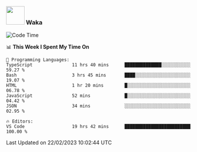 ### <img src="https://media.giphy.com/media/VgCDAzcKvsR6OM0uWg/giphy.gif" width="50"> Waka

  <!--START_SECTION:waka-->
![Code Time](http://img.shields.io/badge/Code%20Time-1%2C288%20hrs%2013%20mins-blue)

📊 **This Week I Spent My Time On** 

```text
💬 Programming Languages: 
TypeScript               11 hrs 40 mins      ██████████████░░░░░░░░░░░   59.27 % 
Bash                     3 hrs 45 mins       ████░░░░░░░░░░░░░░░░░░░░░   19.07 % 
HTML                     1 hr 20 mins        █░░░░░░░░░░░░░░░░░░░░░░░░   06.78 % 
JavaScript               52 mins             █░░░░░░░░░░░░░░░░░░░░░░░░   04.42 % 
JSON                     34 mins             ░░░░░░░░░░░░░░░░░░░░░░░░░   02.95 % 

🔥 Editors: 
VS Code                  19 hrs 42 mins      █████████████████████████   100.00 % 

```


 Last Updated on 22/02/2023 10:02:44 UTC
<!--END_SECTION:waka-->
